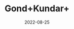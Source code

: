 ---
title: 'Gond+Kundar+'
date: '2022-08-25' 
metatag: '' 
inventory: '0' 
draft: false 
# meta description 
shortDescripton: ''
description: 'Herb'
longdescription: ''
featured: True
# product Price
price: '50.0'
# Product Short Description
shortDescription: ''
productID: '778E5ED7-5824-ED11-9968-005056B3A416'
type: 'products'
category: 'Herb' 
thumnailproduct: 'https://aminsaddiquidawakhana.eralive.net/images/products/778E5ED7-5824-ED11-9968-005056B3A4161.png' 
images:
  - image: 'images/products/778E5ED7-5824-ED11-9968-005056B3A4161.png'  
Variants:
---
